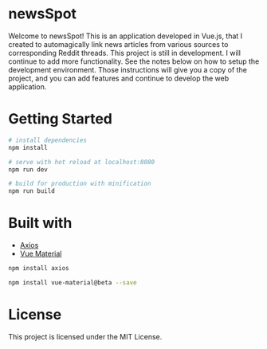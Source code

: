 # newsSpot

Welcome to newsSpot! This is an application developed in Vue.js, that I created to automagically link news articles from various sources to corresponding Reddit threads. This project is still in development. I will continue to add more functionality. See the notes below on how to setup the development environment. Those instructions will give you a copy of the project, and you can add features and continue to develop the web application.

# Getting Started

``` bash
# install dependencies
npm install

# serve with hot reload at localhost:8080
npm run dev

# build for production with minification
npm run build
```

# Built with

* [Axios](https://github.com/axios/axios)
* [Vue Material](https://vuematerial.io/getting-started)

```bash
npm install axios

npm install vue-material@beta --save

```

# License

This project is licensed under the MIT License.
